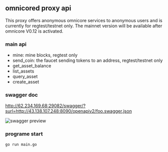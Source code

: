 ## omnicored proxy api

This proxy offers anonymous omnicore services to anonymous users and is currently for regtest/testnet only. The mainnet version will be available after omnicore V0.12 is activated.   

### main api

* mine: mine blocks, regtest only
* send_coin: the faucet sending tokens to an address, regtest/testnet only
* get_asset_balance
* list_assets
* query_asset
* create_asset  

### swagger doc  

http://62.234.169.68:29082/swagger/?surl=http://43.138.107.248:8090/openapiv2/foo.swagger.json  

![swagger preview](https://raw.githubusercontent.com/omnilaboratory/omnicore-fauct-api/master/swagger/img.png "swagger image")  


### programe start  
```
go run main.go
```
